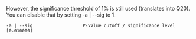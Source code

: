 However, the significance threshold of 1% is still used (translates into Q20). You can disable that by setting -a | --sig to 1.
```
-a | --sig                   P-Value cutoff / significance level [0.010000]
```